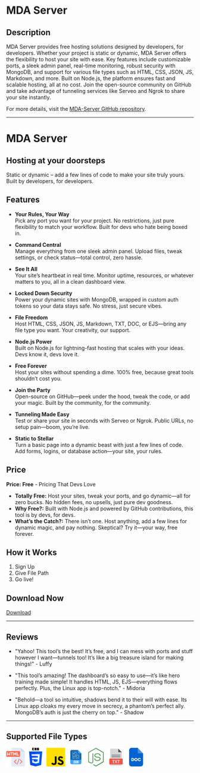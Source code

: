 # MDA Server

## Description

MDA Server provides free hosting solutions designed by developers, for developers. Whether your project is static or dynamic, MDA Server offers the flexibility to host your site with ease. Key features include customizable ports, a sleek admin panel, real-time monitoring, robust security with MongoDB, and support for various file types such as HTML, CSS, JSON, JS, Markdown, and more. Built on Node.js, the platform ensures fast and scalable hosting, all at no cost. Join the open-source community on GitHub and take advantage of tunneling services like Serveo and Ngrok to share your site instantly.

For more details, visit the [MDA-Server GitHub repository](https://github.com/MDA-Server/MDA-Server.github.io).

---

# MDA Server

## Hosting at your doorsteps

Static or dynamic – add a few lines of code to make your site truly yours. Built by developers, for developers.

## Features

- **Your Rules, Your Way**  
  Pick any port you want for your project. No restrictions, just pure flexibility to match your workflow. Built for devs who hate being boxed in.

- **Command Central**  
  Manage everything from one sleek admin panel. Upload files, tweak settings, or check status—total control, zero hassle.

- **See It All**  
  Your site’s heartbeat in real time. Monitor uptime, resources, or whatever matters to you, all in a clean dashboard view.

- **Locked Down Security**  
  Power your dynamic sites with MongoDB, wrapped in custom auth tokens so your data stays safe. No stress, just secure vibes.

- **File Freedom**  
  Host HTML, CSS, JSON, JS, Markdown, TXT, DOC, or EJS—bring any file type you want. Your creativity, our support.

- **Node.js Power**  
  Built on Node.js for lightning-fast hosting that scales with your ideas. Devs know it, devs love it.

- **Free Forever**  
  Host your sites without spending a dime. 100% free, because great tools shouldn’t cost you.

- **Join the Party**  
  Open-source on GitHub—peek under the hood, tweak the code, or add your magic. Built by the community, for the community.

- **Tunneling Made Easy**  
  Test or share your site in seconds with Serveo or Ngrok. Public URLs, no setup pain—boom, you’re live.

- **Static to Stellar**  
  Turn a basic page into a dynamic beast with just a few lines of code. Add forms, logins, or database action—your site, your rules.

## Price

**Price: Free** - Pricing That Devs Love

- **Totally Free:** Host your sites, tweak your ports, and go dynamic—all for zero bucks. No hidden fees, no upsells, just pure dev goodness.
- **Why Free?:** Built with Node.js and powered by GitHub contributions, this tool is by devs, for devs.
- **What’s the Catch?:** There isn’t one. Host anything, add a few lines for dynamic magic, and pay nothing. Skeptical? Try it—your way, free forever.

## How it Works

1. Sign Up
2. Give File Path
3. Go live!

## Download Now

[Download](#)

---

## Reviews

- "Yahoo! This tool’s the best! It’s free, and I can mess with ports and stuff however I want—tunnels too! It’s like a big treasure island for making things!" - Luffy

- "This tool’s amazing! The dashboard’s so easy to use—it’s like hero training made simple! It handles HTML, JS, EJS—everything flows perfectly. Plus, the Linux app is top-notch." - Midoria

- "Behold—a tool so intuitive, shadows bend it to their will with ease. Its Linux app cloaks my every move in secrecy, a phantom’s perfect ally. MongoDB’s auth is just the cherry on top." - Shadow

---

## Supported File Types

<p>
  <img src="Icon/html.png" alt="HTML" width="50">
  <img src="Icon/css-3.png" alt="CSS" width="50">
  <img src="Icon/js.png" alt="JS" width="50">
  <img src="Icon/json.png" alt="JSON" width="50">
  <img src="Icon/node.png" alt="Node.js" width="50">
  <img src="Icon/txt-file.png" alt="TXT" width="50">
  <img src="Icon/doc.png" alt="DOC" width="50">
</p>
